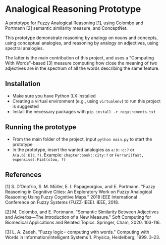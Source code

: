 # Analogical Reasoning Prototype

A prototype for Fuzzy Analogical Reasoning [1], using Colombo and Portmann [2] semantic similarity measure, and ConceptNet.

This prototype demonstrate reasoning by analogy on nouns and concepts, using conceptual analogies, and reasoning by analogy on adjectives, using spectral analogies.

The latter is the main contribution of this project, and uses a "Computing With Words"-based [3] measure computing how close the meaning of two adjectives are in the spectrum of all the words describing the same feature.

## Installation

- Make sure you have Python 3.X installed
- Creating a virtual environment (e.g., using `virtualenv`) to run this project is suggested
- Install the necessary packages with `pip install -r requirements.txt`

## Running the prototype

- From the main folder of the project, input `python main.py` to start the prototype
- In the prototype, insert the wanted analogies as `a:b::c:?` or `A(a,b):B(c,?)`. Example: `chapter:book::city:?` or `Ferrari(fast, expensive):Fiat(slow, ?)`



## References

[1] S. D’Onofrio, S. M. Müller, E. I. Papageorgiou, and E. Portmann.  "Fuzzy Reasoning in Cognitive Cities: An Exploratory Work on Fuzzy Analogical Reasoning Using Fuzzy Cognitive Maps." 2018 IEEE International Conference on Fuzzy Systems (FUZZ-IEEE). IEEE, 2018.

[2] M. Colombo, and E. Portmann. "Semantic Similarity Between Adjectives and Adverbs—The Introduction of a New Measure." Soft Computing for Biomedical Applications and Related Topics. Springer, Cham, 2020. 103-116.

[3] L. A. Zadeh. "Fuzzy logic= computing with words." Computing with Words in Information/Intelligent Systems 1. Physica, Heidelberg, 1999. 3-23.
